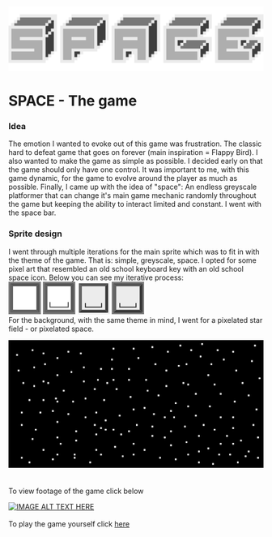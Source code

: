 ![sprite1](title.png)
# SPACE - The game
### Idea
The emotion I wanted to evoke out of this game was frustration. The classic hard to defeat game that goes on forever (main inspiration = Flappy Bird). I also wanted to make the game as simple as possible. I decided early on that the game should only have one control. It was important to me, with this game dynamic, for the game to evolve around the player as much as possible. Finally, I came up with the idea of "space": An endless greyscale platformer that can change it's main game mechanic randomly throughout the game but keeping the ability to interact limited and constant. I went with the space bar.

### Sprite design
I went through multiple iterations for the main sprite which was to fit in with the theme of the game. That is: simple, greyscale, space. I opted for some pixel art that resembled an old school keyboard key with an old school space icon. Below you can see my iterative process:
\
![sprite1](spreite2.png)
![sprite2](sprite1.png)
![sprite3](sprite4.png)
![main sprite](sprite3.png)
\
For the background, with the same theme in mind, I went for a pixelated star field - or pixelated space.

![main sprite](bg.png)
\
\
\
To view footage of the game click below

[![IMAGE ALT TEXT HERE](https://img.youtube.com/vi/uM4tRXw0E60/0.jpg)](https://www.youtube.com/watch?v=uM4tRXw0E60)
\
\
To play the game yourself click [here](https://smithwrinch.itch.io/space)